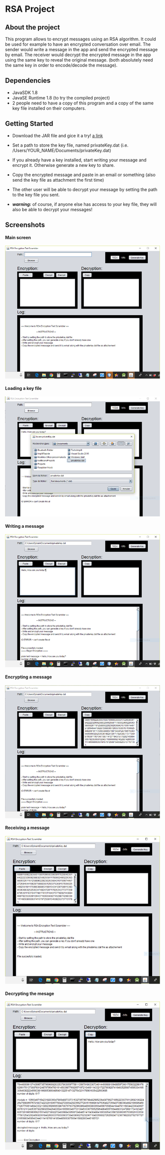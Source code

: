 # RSA Project

## About the project

This program allows to encrypt messages using an RSA algorithm. It could be used for example to have an encrypted conversation over email. The sender would write a message in the app and send the encrypted message by email. The receiver would decrypt the encrypted message in the app using the same key to reveal the original message. (both absolutely need the same key in order to encode/decode the message).

## Dependencies

- JavaSDK 1.8
- JavaSE Runtime 1.8 (to try the compiled project)
- 2 people need to have a copy of this program and a copy of the same key file installed on their computers.

## Getting Started

- Download the JAR file and gice it a try! [a link](https://github.com/sylvain-gdk/project-RSA/tree/master/dist/project_RSA.jar) 

- Set a path to store the key file, named privateKey.dat (i.e. /Users/YOUR_NAME/Documents/privateKey.dat)

- If you already have a key installed, start writing your message and encrypt it. Otherwise generate a new key to share.

- Copy the encrypted message and paste in an email or something (also send the key file as attachment the first time)

- The other user will be able to decrypt your message by setting the path to the key file you sent.

- _**warning:**_ of course, if anyone else has access to your key file, they will also be able to decrypt your messages!

## Screenshots

#### Main screen
!["starting.png"](https://github.com/sylvain-gdk/project-RSA/blob/master/docs/main.PNG)

#### Loading a key file
!["starting.png"](https://github.com/sylvain-gdk/project-RSA/blob/master/docs/load-key.PNG)

#### Writing a message
!["starting.png"](https://github.com/sylvain-gdk/project-RSA/blob/master/docs/message.png)

#### Encrypting a message
!["starting.png"](https://github.com/sylvain-gdk/project-RSA/blob/master/docs/encrypt-message.png)

#### Receiving a message
!["starting.png"](https://github.com/sylvain-gdk/project-RSA/blob/master/docs/paste-message.PNG)

#### Decrypting the mesage
!["starting.png"](https://github.com/sylvain-gdk/project-RSA/blob/master/docs/decrypt-message.png)
